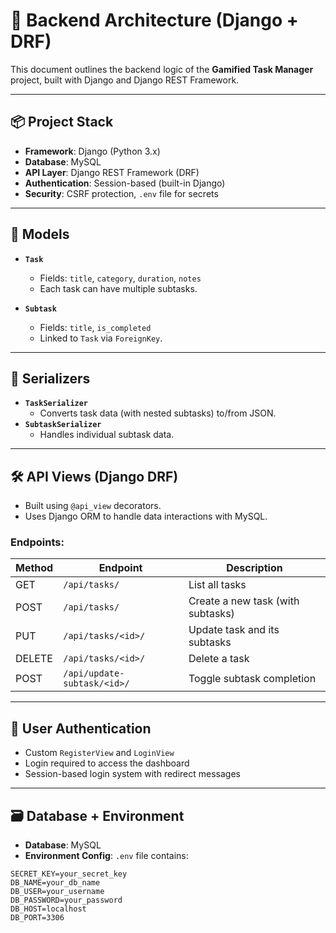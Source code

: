 # 🐍 Backend Architecture (Django + DRF)

This document outlines the backend logic of the **Gamified Task Manager** project, built with Django and Django REST Framework.

---

## 📦 Project Stack

- **Framework**: Django (Python 3.x)
- **Database**: MySQL
- **API Layer**: Django REST Framework (DRF)
- **Authentication**: Session-based (built-in Django)
- **Security**: CSRF protection, `.env` file for secrets

---

## 🔧 Models

- **`Task`**
  - Fields: `title`, `category`, `duration`, `notes`
  - Each task can have multiple subtasks.
  
- **`Subtask`**
  - Fields: `title`, `is_completed`
  - Linked to `Task` via `ForeignKey`.

---

## 🧠 Serializers

- **`TaskSerializer`**
  - Converts task data (with nested subtasks) to/from JSON.
- **`SubtaskSerializer`**
  - Handles individual subtask data.

---

## 🛠️ API Views (Django DRF)

- Built using `@api_view` decorators.
- Uses Django ORM to handle data interactions with MySQL.

### Endpoints:

| Method | Endpoint | Description |
|--------|----------|-------------|
| GET    | `/api/tasks/` | List all tasks |
| POST   | `/api/tasks/` | Create a new task (with subtasks) |
| PUT    | `/api/tasks/<id>/` | Update task and its subtasks |
| DELETE | `/api/tasks/<id>/` | Delete a task |
| POST   | `/api/update-subtask/<id>/` | Toggle subtask completion |

---

## 🔐 User Authentication

- Custom `RegisterView` and `LoginView`
- Login required to access the dashboard
- Session-based login system with redirect messages

---

## 🗃️ Database + Environment

- **Database**: MySQL
- **Environment Config**: `.env` file contains:

```env
SECRET_KEY=your_secret_key
DB_NAME=your_db_name
DB_USER=your_username
DB_PASSWORD=your_password
DB_HOST=localhost
DB_PORT=3306
